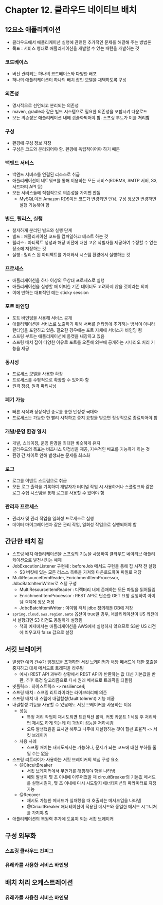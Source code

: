 # Chapter 12. 클라우드 네이티브 배치

## 12요소 애플리케이션
- 클라우드에서 애플리케이션 실행에 관련된 추가적인 문제를 해결해 주는 방법론
- 목표 : 서비스 형태로 애플리케이션을 개발할 수 있는 패턴을 개발하는 것

### 코드베이스
- 버전 관리되는 하나의 코드베이스와 다양한 배포
- 하나의 애플리케이션이 하나의 배치 잡인 모델을 채택하도록 구성

### 의존성
- 명시적으로 선언되고 분리되는 의존성
- maven, gradle과 같은 빌드 시스템으로 필요한 의존성을 포함시켜 다운로드
- 모든 의존성은 애플리케이션 내에 캡슐화되어야 함. 스프링 부트가 이를 처리함

### 구성
- 환경에 구성 정보 저장
- 구성은 코드와 분리되어야 함. 환경에 독립적이어야 하기 때문

### 백엔드 서비스
- 백엔드 서비스를 연결된 리소스로 취급
- 애플리케이션이 네트워크를 통해 이용하는 모든 서비스(RDBMS, SMTP 서버, S3, 서드파티 API 등)
- 모든 서비스들에 직접적으로 의존성을 가지면 안됨
  - MySQL이든 Amazon RDS이든 코드가 변경되면 안됨. 구성 정보만 변경하면 실행 가능해야 함

### 빌드, 릴리스, 실행
- 철저하게 분리된 빌드와 실행 단계
- 빌드 : 애플리케이션 코드를 컴파일하고 테스트 하는 것
- 릴리스 : 아티팩트 생성과 해당 버전에 대한 고유 식별자를 제공하여 수정할 수 없는 장소에 저장하는 것
- 실행 : 릴리스 된 아티팩트를 가져와서 시스템 환경에서 실행하는 것

### 프로세스
- 애플리케이션을 하나 이상의 무상태 프로세스로 실행
- 애플리케이션을 실행할 때 어떠한 기존 데이터도 고려하지 않을 것이라는 의미
- 이에 반하는 대표적인 예는 sticky session

### 포트 바인딩
- 포트 바인딩을 사용해 서비스 공개
- 애플리케이션을 서비스로 노출하기 위해 서버를 런타임에 추가하는 방식이 아니라 런타임을 포함하고 있음. 필요한 경우에는 포트 자체에 서비스가 바인딩 됨
- 스프링 부트는 애플리케이션에 톰캣을 내장하고 있음
- 스프링 배치 잡이 다양한 이유로 포트를 오픈해 외부에 공개하는 시나리오 처리 기능을 제공

### 동시성
- 프로세스 모델을 사용한 확장
- 프로세스를 수평적으로 확장할 수 있어야 함
- 원격 청킹, 원격 파티셔닝

### 폐기 가능
- 빠른 시작과 정상적인 종료를 통한 안정성 극대화
- 프로세스는 가능한 한 빨리 시작하고 중지 요청을 받으면 정상적으로 종료되어야 함

### 개발/운영 환경 일치
- 개발, 스테이징, 운영 환경을 최대한 비슷하게 유지
- 클라우드의 목표는 비즈니스 민첩성을 제공, 지속적인 배포를 가능하게 하는 것
- 환경 간 차이로 인해 발생되는 문제를 최소화

### 로그
- 로그를 이벤트 스트림으로 취급
- 모든 로그 출력을 기록하여 개발자가 터미널 작업 시 사용하거나 스플렁크와 같은 로그 수집 시스템을 통해 로그를 사용할 수 있어야 함

### 관리자 프로세스
- 관리자 및 관리 작업을 일회성 프로세스로 실행
- 데이터 마이그레이션과 같은 관리 작업, 일회성 작업으로 실행되어야 함

## 간단한 배치 잡
- 스프링 배치 애플리케이션을 스프링의 기능을 사용하여 클라우드 네이티브 애플리케이션으로 발전시키는 예제
- JobExecutionListener 구현체 : beforeJob 메서드 구현을 통해 잡 시작 전 실행
  - S3 버킷에 있는 모든 리소스 목록을 가져와 다운로드하여 파일로 저장
- MultiResourceItemReader, EnrichmentItemProcessor, JdbcBatchItemWriter로 스텝 구성
  - MultiResourceItemReader : 디렉터리 내에 존재하는 모든 파일을 읽어들임
  - EnrichmentItemProcessor : REST API로 단순한 GET 요청 실행하여 아이템 객체에 정보 저장
  - JdbcBatchItemWriter : 아이템 객체 jdbc 정의해둔 DB에 저장
- ``spring.cloud.aws.region.auto`` 옵션이 true일 경우, 애플리케이션이 US 리전에서 실행되면 S3 리전도 동일하게 설정됨
  - 책의 예제에서는 애플리케이션을 AWS에서 실행하지 않으므로 S3만 US 리전에 띄우고자 false 값으로 설정

## 서킷 브레이커
- 발생한 예외 건수가 임곗값을 초과하면 서킷 브레이커가 해당 메서드에 대한 호출을 중지하고 대체 메서드로 트래픽을 라우팅
  - 예시) REST API 과부하 상황에서 REST API가 반환하는 값 대신 기본값을 반환, 추후 특정 알고리즘으로 다시 원래 메서드로 트래픽을 되돌림
- 넷플릭스 : 하이스트릭스 -> resilience4j
- 스프링 배치 : 스프링 리트라이라는 라이브러리에 의존
- 스프링 배치 내 스텝에 내결함성(fault tolerent) 기능 제공
- 내결함성 기능을 사용할 수 있음에도 서킷 브레이커를 사용하는 이유
  - 성능
    - 특정 처리 작업이 재시도되면 트랜잭션 롤백, 커밋 카운트 1 세팅 후 처리작업 재시도 하게 되는데 이 과정이 성능을 저하시킴
    - 오류 발생했음을 표시만 해두고 나주에 재실행하는 것이 훨씬 효율적 -> 서킷 브레이커
  - 사용 사례
    - 스프링 배치는 재시도까지는 가능하나, 문제가 되는 코드에 대한 부하를 줄일 수는 없음
- 스프링 리트라이가 사용하는 서킷 브레이커의 핵심 구성 요소
  - @CircuitBreaker
    - 서킷 브레이커에서 무언가를 래핑해야 함을 나타냄
    - 예외 발생이 몇 초 이내에 이루어졌을 때 circuitBreaker의 기본값 메서드를 실행시킬지, 몇 초 이내에 다시 시도할지 애너테이션의 파라미터로 지정 가능
  - @Recover
    - 재시도 가능한 메서드가 실패했을 때 호출되는 메서드임을 나타냄
    - @CircuitBreaker 애너테이션이 적용된 메서드와 동일한 메서드 시그니처를 가져야 함
- 애플리케이션의 복원력 추가에 도움이 되는 서킷 브레이커

## 구성 외부화
### 스프링 클라우드 컨피그
### 유레카를 사용한 서비스 바인딩
## 배치 처리 오케스트레이션
### 유레카를 사용한 서비스 바인딩